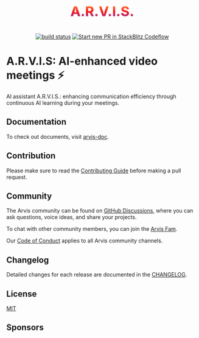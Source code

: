 <p style="font-size: 36px; font-weight: bold; text-align: center; background: -webkit-linear-gradient(90deg, rgba(131, 58, 180, 1) 0%, rgba(253, 29, 29, 1) 50%, rgba(252, 176, 69, 1) 100%); -webkit-background-clip: text; -webkit-text-fill-color: transparent;">
  <a href="https://arvis-doc.vercel.app/" target="_blank" rel="noopener noreferrer" style="background: inherit; -webkit-background-clip: text; -webkit-text-fill-color: transparent; text-decoration: none;">A.R.V.I.S.</a>
</p>

<!-- <p style="text-align: center; margin-top: 40px; margin-bottom: 40px;"> -->
<p align="center">
  <!-- <a href="https://npmjs.com/package/vite"><img src="https://img.shields.io/npm/v/vite.svg" alt="npm package"></a> -->
  <!-- <a href="https://nodejs.org/en/about/previous-releases"><img src="https://img.shields.io/node/v/vite.svg" alt="node compatibility"></a> -->
  <a href="https://github.com/jilarganti/arvis/actions/workflows/ci.yml"><img src="https://img.shields.io/badge/CI-passing-green.svg" alt="build status"></a>
  <a href="https://pr.new/jilarganti/arvis"><img src="https://developer.stackblitz.com/img/start_pr_dark_small.svg" alt="Start new PR in StackBlitz Codeflow"></a>
  <!-- <a aria-label="Join the community on GitHub" href="https://github.com/jilarganti/arvis/discussions">
  <img alt="" src="https://img.shields.io/badge/Join%20the%20community-blueviolet.svg?style=for-the-badge&logo=turborepo&labelColor=000000&logoWidth=20&logoColor=white">
  </a>
  <a href="https://discord.com/invite/SA4hDwsk)"><img src="https://img.shields.io/badge/chat-discord-blue?style=flat&logo=discord" alt="discord chat"></a> -->
</p>

# A.R.V.I.S: AI-enhanced video meetings ⚡

AI assistant A.R.V.I.S.: enhancing communication efficiency through continuous AI learning during your meetings.

## Documentation

To check out documents, visit [arvis-doc](https://arvis-doc.vercel.app/).

## Contribution

Please make sure to read the [Contributing Guide](CONTRIBUTING.md) before making a pull request.

## Community

The Arvis community can be found on [GitHub Discussions](https://github.com/jilarganti/arvis/discussions), where you can ask questions, voice ideas, and share your projects.

To chat with other community members, you can join the [Arvis Fam](https://discord.com/invite/SA4hDwsk).

Our [Code of Conduct](CODE_OF_CONDUCT.md) applies to all Arvis community channels.

## Changelog

Detailed changes for each release are documented in the [CHANGELOG](CHANGELOG.md).

## License

[MIT](LICENSE)

<!-- <a rel="license" href="https://creativecommons.org/licenses/by-sa/4.0/"><img alt="Creative Commons License" style="border-width:0" src="https://licensebuttons.net/l/by-sa/4.0/88x31.png" /></a><br />This work is licensed under a <a rel="license" href="https://creativecommons.org/licenses/by-sa/4.0/">Creative Commons Attribution-ShareAlike 4.0 International License</a> -->

<!-- Copyright © 2024-present, Jil Arganti -->

## Sponsors

<p style="text-align: center; ">
  <a target="_blank" href="https://github.com/sponsors/yyx990803">
    <!-- <img alt="sponsors" src="https://sponsors.vuejs.org/vite.svg"> -->
  </a>
</p>